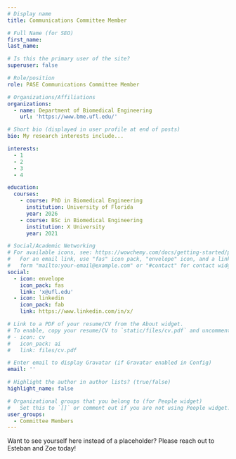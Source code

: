 ```yaml
---
# Display name
title: Communications Committee Member

# Full Name (for SEO)
first_name:
last_name:

# Is this the primary user of the site?
superuser: false

# Role/position
role: PASE Communications Committee Member

# Organizations/Affiliations
organizations:
  - name: Department of Biomedical Engineering
    url: 'https://www.bme.ufl.edu/'

# Short bio (displayed in user profile at end of posts)
bio: My research interests include...

interests:
  - 1
  - 2
  - 3
  - 4

education:
  courses:
    - course: PhD in Biomedical Engineering
      institution: University of Florida
      year: 2026
    - course: BSc in Biomedical Engineering
      institution: X University
      year: 2021

# Social/Academic Networking
# For available icons, see: https://wowchemy.com/docs/getting-started/page-builder/#icons
#   For an email link, use "fas" icon pack, "envelope" icon, and a link in the
#   form "mailto:your-email@example.com" or "#contact" for contact widget.
social:
  - icon: envelope
    icon_pack: fas
    link: 'x@ufl.edu'
  - icon: linkedin
    icon_pack: fab
    link: https://www.linkedin.com/in/x/

# Link to a PDF of your resume/CV from the About widget.
# To enable, copy your resume/CV to `static/files/cv.pdf` and uncomment the lines below.
# - icon: cv
#   icon_pack: ai
#   link: files/cv.pdf

# Enter email to display Gravatar (if Gravatar enabled in Config)
email: ''

# Highlight the author in author lists? (true/false)
highlight_name: false

# Organizational groups that you belong to (for People widget)
#   Set this to `[]` or comment out if you are not using People widget.
user_groups:
  - Committee Members
---
```


Want to see yourself here instead of a placeholder? Please reach out to Esteban and Zoe today!
